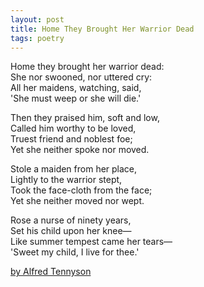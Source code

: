 ```yaml
---
layout: post
title: Home They Brought Her Warrior Dead 
tags: poetry
---
```


Home they brought her warrior dead:  
She nor swooned, nor uttered cry:  
All her maidens, watching, said,  
'She must weep or she will die.'  

Then they praised him, soft and low,  
Called him worthy to be loved,  
Truest friend and noblest foe;  
Yet she neither spoke nor moved.  

Stole a maiden from her place,  
Lightly to the warrior stept,  
Took the face-cloth from the face;  
Yet she neither moved nor wept.  

Rose a nurse of ninety years,  
Set his child upon her knee—  
Like summer tempest came her tears—  
'Sweet my child, I live for thee.'  

[by Alfred Tennyson](https://en.wikisource.org/wiki/Home_They_Brought_Her_Warrior_Dead)
